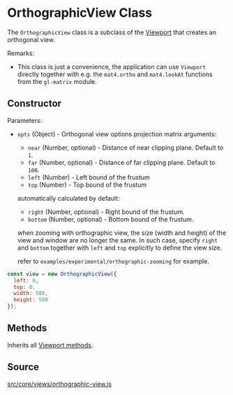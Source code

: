 # OrthographicView Class

The `OrthographicView` class is a subclass of the [Viewport](/docs/api-reference/view.md) that creates an orthogonal view.

Remarks:
* This class is just a convenience, the application can use `Viewport` directly together with e.g. the `mat4.ortho` and `mat4.lookAt` functions from the `gl-matrix` module.


## Constructor

Parameters:

- `opts` (Object) - Orthogonal view options
  projection matrix arguments:
  * `near` (Number, optional) - Distance of near clipping plane. Default to `1`.
  * `far` (Number, optional) - Distance of far clipping plane. Default to `100`.
  * `left` (Number) - Left bound of the frustum
  * `top` (Number) - Top bound of the frustum

  automatically calculated by default:
  * `right` (Number, optional) - Right bound of the frustum.
  * `bottom` (Number, optional) - Bottom bound of the frustum.

  when zooming with orthographic view, the size (width and height) of the view and window are no longer the same. In such case, specify `right` and `bottom` together with `left` and `top` explicitly to define the view size.

  refer to `examples/experimental/orthographic-zooming` for example.

```js
const view = new OrthographicView({
  left: 0,
  top: 0,
  width: 500,
  height: 500
});
```

## Methods

Inherits all [Viewport methods](/docs/api-reference/view.md#methods).

## Source
[src/core/views/orthographic-view.js](https://github.com/uber/deck.gl/blob/5.1-release/src/core/views/orthographic-view.js)

